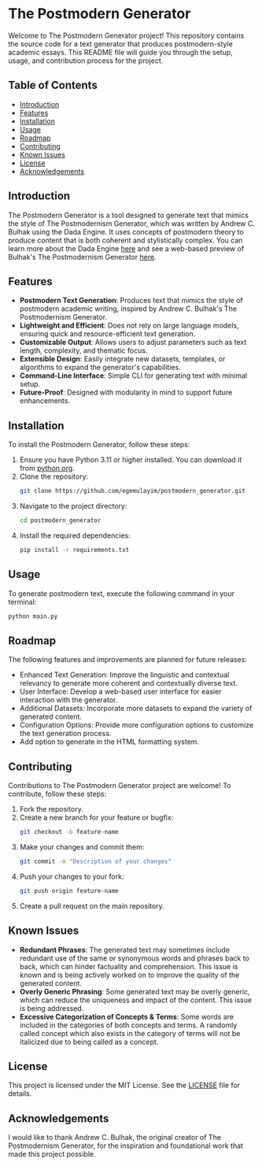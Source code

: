# The Postmodern Generator

Welcome to The Postmodern Generator project! This repository contains the source code for a text generator that produces postmodern-style academic essays. This README file will guide you through the setup, usage, and contribution process for the project.

## Table of Contents

- [Introduction](#introduction)
- [Features](#features)
- [Installation](#installation)
- [Usage](#usage)
- [Roadmap](#roadmap)
- [Contributing](#contributing)
- [Known Issues](#known-issues)
- [License](#license)
- [Acknowledgements](#acknowledgements)

## Introduction

The Postmodern Generator is a tool designed to generate text that mimics the style of The Postmodernism Generator, which was written by Andrew C. Bulhak using the Dada Engine. It uses concepts of postmodern theory to produce content that is both coherent and stylistically complex. You can learn more about the Dada Engine [here](https://dev.null.org/dadaengine/) and see a web-based preview of Bulhak's The Postmodernism Generator [here](https://www.elsewhere.org/journal/pomo).

## Features

- **Postmodern Text Generation**: Produces text that mimics the style of postmodern academic writing, inspired by Andrew C. Bulhak's The Postmodernism Generator.
- **Lightweight and Efficient**: Does not rely on large language models, ensuring quick and resource-efficient text generation.
- **Customizable Output**: Allows users to adjust parameters such as text length, complexity, and thematic focus.
- **Extensible Design**: Easily integrate new datasets, templates, or algorithms to expand the generator's capabilities.
- **Command-Line Interface**: Simple CLI for generating text with minimal setup.
- **Future-Proof**: Designed with modularity in mind to support future enhancements.

## Installation

To install the Postmodern Generator, follow these steps:

1. Ensure you have Python 3.11 or higher installed. You can download it from [python.org](https://www.python.org/).
2. Clone the repository:
    ```bash
    git clone https://github.com/egemulayim/postmodern_generator.git
    ```
3. Navigate to the project directory:
    ```bash
    cd postmodern_generator
    ```
4. Install the required dependencies:
    ```bash
    pip install -r requirements.txt
    ```

## Usage

To generate postmodern text, execute the following command in your terminal:

```bash
python main.py
```

## Roadmap

The following features and improvements are planned for future releases:

- Enhanced Text Generation: Improve the linguistic and contextual relevancy to generate more coherent and contextually diverse text.
- User Interface: Develop a web-based user interface for easier interaction with the generator.
- Additional Datasets: Incorporate more datasets to expand the variety of generated content.
- Configuration Options: Provide more configuration options to customize the text generation process.
- Add option to generate in the HTML formatting system.

## Contributing

Contributions to The Postmodern Generator project are welcome! To contribute, follow these steps:

1. Fork the repository.
2. Create a new branch for your feature or bugfix:
    ```bash
    git checkout -b feature-name
    ```
3. Make your changes and commit them:
    ```bash
    git commit -m "Description of your changes"
    ```
4. Push your changes to your fork:
    ```bash
    git push origin feature-name
    ```
5. Create a pull request on the main repository.

## Known Issues

- **Redundant Phrases**: The generated text may sometimes include redundant use of the same or synonymous words and phrases back to back, which can hinder factuality and comprehension. This issue is known and is being actively worked on to improve the quality of the generated content.
- **Overly Generic Phrasing**: Some generated text may be overly generic, which can reduce the uniqueness and impact of the content. This issue is being addressed.
- **Excessive Categorization of Concepts & Terms**: Some words are included in the categories of both concepts and terms. A randomly called concept which also exists in the category of terms will not be italicized due to being called as a concept.

## License

This project is licensed under the MIT License. See the [LICENSE](LICENSE) file for details.

## Acknowledgements

I would like to thank Andrew C. Bulhak, the original creator of The Postmodernism Generator, for the inspiration and foundational work that made this project possible.
